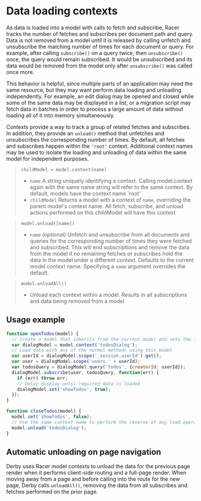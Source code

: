 # Data loading contexts

As data is loaded into a model with calls to fetch and subscribe, Racer tracks the number of fetches and subscribes per document path and query. Data is not removed from a model until it is released by calling unfetch and unsubscribe the matching number of times for each document or query. For example, after calling `subscribe()` on a query twice, then `unsubscribe()` once, the query would remain subscribed. It would be unsubscribed and its data would be removed from the model only after `unsubscribe()` was called once more.

This behavior is helpful, since multiple parts of an application may need the same resource, but they may want perform data loading and unloading independently. For example, an edit dialog may be opened and closed while some of the same data may be displayed in a list; or a migration script may fetch data in batches in order to process a large amount of data without loading all of it into memory simultaneously.

Contexts provide a way to track a group of related fetches and subscribes. In addition, they provide an `unload()` method that unfetches and unsubscribes the corresponding number of times. By default, all fetches and subscribes happen within the `'root'` context. Additional context names may be used to isolate the loading and unloading of data within the same model for independent purposes.

> `childModel = model.context(name)`
> * `name` A string uniquely identifying a context. Calling model.context again with the same name string will refer to the same context. By default, models have the context name 'root'
> * `childModel` Returns a model with a context of `name`, overriding the parent model's context name. All fetch, subscribe, and unload actions performed on this childModel will have this context

> `model.unload([name])`
> * `name` *(optional)* Unfetch and unsubscribe from all documents and queries for the corresponding number of times they were fetched and subscribed. This will end subscriptions and remove the data from the model if no remaining fetches or subscribes hold the data in the model under a different context. Defaults to the current model context name. Specifying a `name` argument overrides the default.

> `model.unloadAll()`
> * Unload each context within a model. Results in all subscriptions and data being removed from a model

## Usage example

```js
function openTodos(model) {
  // Create a model that inherits from the current model and sets the load context
  var dialogModel = model.context('todosDialog');
  // Load data with any of the normal methods using this model
  var userId = dialogModel.scope('_session.userId').get();
  var user = dialogModel.scope('users.' + userId);
  var todosQuery = dialogModel.query('todos', {creatorId: userId});
  dialogModel.subscribe(user, todosQuery, function(err) {
    if (err) throw err;
    // Delay display until required data is loaded
    dialogModel.set('showTodos', true);
  });
}

function closeTodos(model) {
  model.set('showTodos', false);
  // Use the same context name to perform the reverse of any load operations
  model.unload('todosDialog');
}
```

## Automatic unloading on page navigation

Derby uses Racer model contexts to unload the data for the previous page render when it performs client-side routing and a full-page render. When moving away from a page and before calling into the route for the new page, Derby calls `unloadAll()`, removing the data from all subscribes and fetches performed on the prior page.
